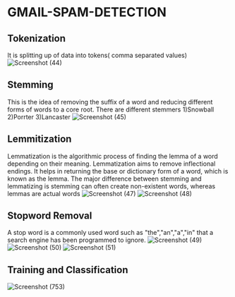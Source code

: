# GMAIL-SPAM-DETECTION
## Tokenization
It is splitting up of data into tokens( comma separated values)
![Screenshot (44)](https://user-images.githubusercontent.com/72653126/132987937-23c54d55-f813-46f1-b5a0-a2331956c120.png)
## Stemming
This is the idea of removing the suffix of a word and reducing different forms of words to a core root.
There are different stemmers 
1)Snowball 
2)Porrter 
3)Lancaster
![Screenshot (45)](https://user-images.githubusercontent.com/72653126/132987954-f6cd65f6-ef70-49eb-9dfd-94968d794e71.png)
## Lemmitization
Lemmatization is the algorithmic process of finding the lemma of a word depending on their meaning. Lemmatization aims to remove inflectional endings. It helps in returning the base or dictionary form of a word, which is known as the lemma. The major difference between stemming and lemmatizing is stemming can often create non-existent words, whereas lemmas are actual words
![Screenshot (47)](https://user-images.githubusercontent.com/72653126/132987983-70fad88f-b458-47c7-8624-036f23d6b8d5.png)
![Screenshot (48)](https://user-images.githubusercontent.com/72653126/132988012-f2c0198b-c188-419f-8cb5-98e0160ce9c1.png)
## Stopword Removal
A stop word is a commonly used word such as "the","an","a","in" that a search engine has been programmed to ignore.
![Screenshot (49)](https://user-images.githubusercontent.com/72653126/132988035-f68c93b5-e7ab-4077-8405-d5a2b8ec4ca9.png)
![Screenshot (50)](https://user-images.githubusercontent.com/72653126/132988059-84372648-fbfa-4e2b-b1fd-f5dc9fc68f6f.png)
![Screenshot (51)](https://user-images.githubusercontent.com/72653126/132988094-430a784b-9559-4214-ba59-bd4652fdb40d.png)
## Training and Classification
![Screenshot (753)](https://user-images.githubusercontent.com/72653126/132988169-1e19c3d0-5f4e-4506-8eb6-4a46eac92895.png)

